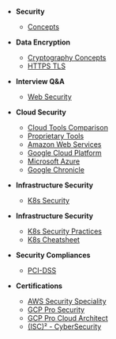 - **Security**
  - [Concepts](Security/Concepts/basics.md)

- **Data Encryption**
  - [Cryptography Concepts](Security/Concepts/cryptography.md)
  - [HTTPS TLS](Security/Concepts/tls.md)

- **Interview Q&A**
  - [Web Security](Security/interview-questions/web-application-security.md)

- **Cloud Security**
  - [Cloud Tools Comparison](Security/Cloud/cloudcompare.md)
  - [Proprietary Tools](Security/Infrastructure/Tools/security-tools.md)
  - [Amazon Web Services](Security/Cloud/aws.md)
  - [Google Cloud Platform](Security/Cloud/gcp.md)
  - [Microsoft Azure](Security/Cloud/azure.md)
  - [Google Chronicle](Security/Cloud/google-chronicle.md)

- **Infrastructure Security**
  - [K8s Security](Security/Books/k8s-Security.md)

- **Infrastructure Security**
  - [K8s Security Practices](Security/Infrastructure/Tools/k8s-best-practices.md)
  - [K8s Cheatsheet](Security/Infrastructure/Tools/k8s-checklist.md)

- **Security Compliances**
  - [PCI-DSS](Security/Compliances/pci-dss.md)

- **Certifications**
  - [AWS Security Speciality](Security/Certifications/aws-security-speciality-scs-c02.md)
  - [GCP Pro Security](Security/Certifications/gcp-professional-security-engineer.md)
  - [GCP Pro Cloud Architect](Security/Certifications/gcp-professional-cloud-architect.md)
  - [(ISC)² - CyberSecurity](Security/Certifications/isc2-CC.md)
